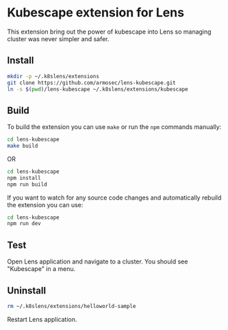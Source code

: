 # Kubescape extension for Lens

This extension bring out the power of kubescape into Lens so managing cluster
was never simpler and safer.

## Install

```sh
mkdir -p ~/.k8slens/extensions
git clone https://github.com/armosec/lens-kubescape.git
ln -s $(pwd)/lens-kubescape ~/.k8slens/extensions/kubescape
```

## Build

To build the extension you can use `make` or run the `npm` commands manually:

```sh
cd lens-kubescape
make build
```

OR

```sh
cd lens-kubescape
npm install
npm run build
```

If you want to watch for any source code changes and automatically rebuild the extension you can use:

```sh
cd lens-kubescape
npm run dev
```

## Test

Open Lens application and navigate to a cluster. You should see "Kubescape" in a menu.

## Uninstall

```sh
rm ~/.k8slens/extensions/helloworld-sample
```

Restart Lens application.
